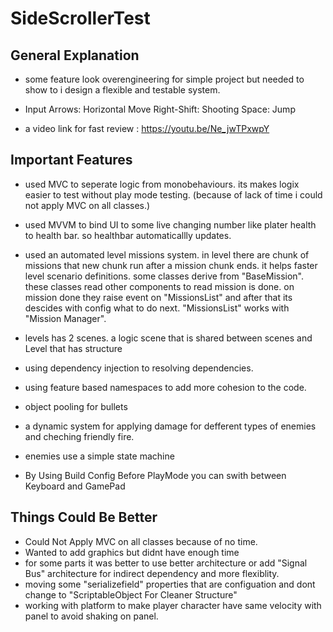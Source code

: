 # SideScrollerTest

## General Explanation

* some feature look overengineering for simple project but needed to show to i design a flexible and testable system.
* Input       Arrows: Horizontal Move                Right-Shift: Shooting       Space: Jump

* a video link for fast review : https://youtu.be/Ne_jwTPxwpY

## Important Features

* used MVC to seperate logic from monobehaviours. its makes logix easier to test without play mode testing. 
(because of lack of time i could not apply MVC on all classes.)

* used MVVM  to bind UI to some live changing number like plater health to health bar. so healthbar automaticallly updates.

* used an automated level missions system. in level there are chunk of missions that new chunk run after a mission chunk ends.
it helps faster level scenario definitions. some classes derive from "BaseMission". these classes read other components to read mission is done.
on mission done they raise event on "MissionsList" and after that its descides with config what to do next.
"MissionsList" works with "Mission Manager".

* levels has 2 scenes. a logic scene that is shared between scenes and  Level that has structure

* using dependency injection to resolving dependencies.

* using feature based namespaces to add more cohesion to the code.

* object pooling for bullets

* a dynamic system for applying damage for defferent types of enemies and cheching friendly fire.

* enemies use a simple state machine

* By Using Build Config Before PlayMode you can swith between Keyboard and GamePad


## Things Could Be Better
* Could Not Apply MVC on all classes because of no time. 
* Wanted to add graphics but didnt have enough time
* for some parts it was better to use better architecture or add "Signal Bus" architecture for indirect dependency and more flexiblity.
* moving some "serializefield" properties that are configuation and dont change to "ScriptableObject For Cleaner Structure"
* working with platform to make player character have same velocity with panel to avoid shaking on panel.
